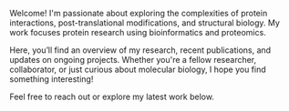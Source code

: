 Welcome! I'm passionate about exploring the complexities of protein interactions, post-translational modifications, and structural biology. My work focuses protein research using bioinformatics and proteomics.

Here, you’ll find an overview of my research, recent publications, and updates on ongoing projects. Whether you're a fellow researcher, collaborator, or just curious about molecular biology, I hope you find something interesting!

Feel free to reach out or explore my latest work below.
